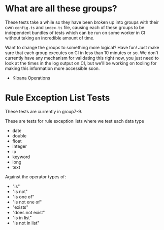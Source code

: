 # What are all these groups?

These tests take a while so they have been broken up into groups with their own `config.ts` and `index.ts` file, causing each of these groups to be independent bundles of tests which can be run on some worker in CI without taking an incredible amount of time.

Want to change the groups to something more logical? Have fun! Just make sure that each group executes on CI in less than 10 minutes or so. We don't currently have any mechanism for validating this right now, you just need to look at the times in the log output on CI, but we'll be working on tooling for making this information more accessible soon.

- Kibana Operations

# Rule Exception List Tests

These tests are currently in group7-9.

These are tests for rule exception lists where we test each data type

- date
- double
- float
- integer
- ip
- keyword
- long
- text

Against the operator types of:

- "is"
- "is not"
- "is one of"
- "is not one of"
- "exists"
- "does not exist"
- "is in list"
- "is not in list"
